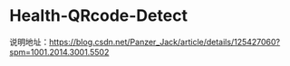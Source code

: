 # Health-QRcode-Detect
说明地址：https://blog.csdn.net/Panzer_Jack/article/details/125427060?spm=1001.2014.3001.5502